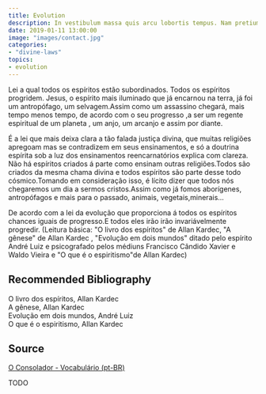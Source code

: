 ```yaml
---
title: Evolution
description: In vestibulum massa quis arcu lobortis tempus. Nam pretium arcu in odio vulputate luctus.
date: 2019-01-11 13:00:00
image: "images/contact.jpg"
categories:
- "divine-laws"
topics: 
- evolution
---
```


Lei a qual todos os espíritos estão subordinados. Todos os espíritos progridem. Jesus, o espírito mais iluminado que já encarnou na terra, já foi um antropófago, um selvagem.Assim como um assassino chegará, mais tempo menos tempo, de acordo com o seu progresso ,a ser um regente espiritual de um planeta , um anjo, um arcanjo e assim por diante.

É a lei que mais deixa clara a tão falada justiça divina, que muitas religiões apregoam mas se contradizem em seus ensinamentos, e só a doutrina espírita sob a luz dos ensinamentos reencarnatórios explica com clareza. Não há espíritos criados á parte como ensinam outras religiões.Todos são criados da mesma chama divina e todos espíritos são parte desse todo cósmico.Tomando em consideração isso, é lícito dizer que todos nós chegaremos um dia a sermos cristos.Assim como já fomos aborígenes, antropófagos e mais para o passado, animais, vegetais,minerais...

De acordo com a lei da evolução que proporciona á todos os espíritos chances iguais de progresso.E todos eles irão irão invariávelmente progredir.
(Leitura básica: "O livro dos espíritos" de Allan Kardec, "A gênese" de Allan Kardec , "Evolução em dois mundos" ditado pelo espírito André Luiz e psicografado pelos médiuns Francisco Cândido Xavier e Waldo Vieira e "O que é o espiritismo"de Allan Kardec) 

## Recommended Bibliography
O livro dos espíritos, Allan Kardec    
A gênese, Allan Kardec  
Evolução em dois mundos, André Luiz  
O que é o espiritismo, Allan Kardec  


## Source
[O Consolador - Vocabulário (pt-BR)](http://www.oconsolador.com.br/linkfixo/vocabulario/principal.html)


TODO



